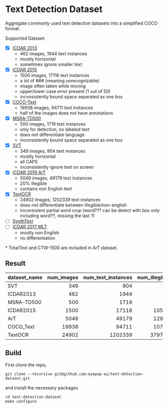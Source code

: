 # Text Detection Dataset
Aggregate commonly used text detection datasets into a simplified COCO format.

Supported Dataset:
- [x] [ICDAR 2013](https://rrc.cvc.uab.es/?ch=2&com=introduction)
    * 462 images, 1944 text instances
    * mostly horizontal
    * sometimes ignore smaller text
- [x] [ICDAR 2015](https://rrc.cvc.uab.es/?ch=4&com=introduction)
    * 1500 images, 17116 text instances 
    * a lot of ### (meaning unrecognizable)
    * image often taken while moving
    * upper/lower case error present (1 out of 50)
    * inconsistently bound space separated as one box
- [x] [COCO-Text](https://vision.cornell.edu/se3/coco-text-2/)
    * 19938 images, 94711 text instances
    * half of the images does not have annotations
- [x] [MSRA-TD500](http://www.iapr-tc11.org/mediawiki/index.php/MSRA_Text_Detection_500_Database_(MSRA-TD500))
    * 500 images, 1719 text instances
    * only for detection, no labeled text
    * does not differentiate language
    * inconsistently bound space separated as one box
- [x] [SVT](http://www.iapr-tc11.org/mediawiki/index.php/The_Street_View_Text_Dataset)
    * 349 images, 904 text instances
    * mostly horizontal
    * all CAPS
    * inconsistently ignore text on screen
- [x] [ICDAR 2019 ArT](https://rrc.cvc.uab.es/?ch=14&com=downloads)
    * 5049 images, 49179 text instances
    * 20% illegible
    * contains non English text
- [x] [TextOCR](https://textvqa.org/textocr/dataset/)
    * 24902 images, 1202339 text instances
    * does not differentiate between illegible/non-english
    * inconsistent partial word crop (word??? can be detect with box only including word??, missing the last ?)
- [ ] [SynthText](https://www.robots.ox.ac.uk/~vgg/data/scenetext/)
- [ ] [ICDAR 2017 MLT](https://rrc.cvc.uab.es/?ch=8&com=introduction)
    * mostly non English
    * no differentiation

\* TotalText and CTW-1500 are included in ArT dataset.

## Result
| dataset_name   |   num_images |   num_text_instances |   num_illegible |   percent_legible |   avg_text_per_image |
|:---------------|-------------:|---------------------:|----------------:|------------------:|---------------------:|
| SVT            |          349 |                  904 |               0 |          1        |              2.59026 |
| ICDAR2013      |          462 |                 1944 |               0 |          1        |              4.20779 |
| MSRA-TD500     |          500 |                 1719 |               0 |          1        |              3.438   |
| ICDAR2015      |         1500 |                17116 |           10571 |          0.382391 |             11.4107  |
| ArT            |         5049 |                49179 |           12900 |          0.737693 |              9.74034 |
| COCO_Text      |        19938 |                94711 |           10778 |          0.886201 |              4.75028 |
| TextOCR        |        24902 |              1202339 |          379767 |          0.684143 |             48.2828  |

## Build
First clone the repo,
```
git clone --recursive git@github.com:eyepop-ai/text-detection-dataset.git
```
and install the necessary packages
```
cd text-detection-dataset
make configure
```